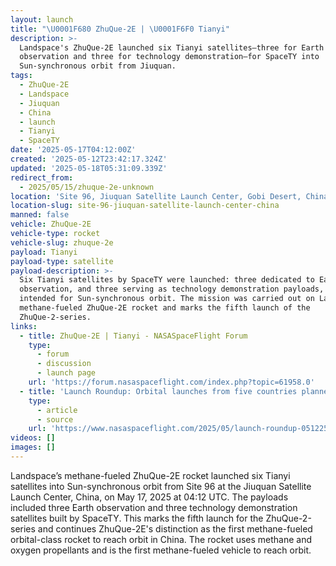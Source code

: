 ```yaml
---
layout: launch
title: "\U0001F680 ZhuQue-2E | \U0001F6F0 Tianyi"
description: >-
  Landspace's ZhuQue-2E launched six Tianyi satellites—three for Earth
  observation and three for technology demonstration—for SpaceTY into
  Sun-synchronous orbit from Jiuquan.
tags:
  - ZhuQue-2E
  - Landspace
  - Jiuquan
  - China
  - launch
  - Tianyi
  - SpaceTY
date: '2025-05-17T04:12:00Z'
created: '2025-05-12T23:42:17.324Z'
updated: '2025-05-18T05:31:09.339Z'
redirect_from:
  - 2025/05/15/zhuque-2e-unknown
location: 'Site 96, Jiuquan Satellite Launch Center, Gobi Desert, China'
location-slug: site-96-jiuquan-satellite-launch-center-china
manned: false
vehicle: ZhuQue-2E
vehicle-type: rocket
vehicle-slug: zhuque-2e
payload: Tianyi
payload-type: satellite
payload-description: >-
  Six Tianyi satellites by SpaceTY were launched: three dedicated to Earth
  observation, and three serving as technology demonstration payloads, all
  intended for Sun-synchronous orbit. The mission was carried out on Landspace's
  methane-fueled ZhuQue-2E rocket and marks the fifth launch of the
  ZhuQue-2-series.
links:
  - title: ZhuQue-2E | Tianyi - NASASpaceFlight Forum
    type:
      - forum
      - discussion
      - launch page
    url: 'https://forum.nasaspaceflight.com/index.php?topic=61958.0'
  - title: 'Launch Roundup: Orbital launches from five countries planned'
    type:
      - article
      - source
    url: 'https://www.nasaspaceflight.com/2025/05/launch-roundup-051225/'
videos: []
images: []
---
```

Landspace’s methane-fueled ZhuQue-2E rocket launched six Tianyi satellites into Sun-synchronous orbit from Site 96 at the Jiuquan Satellite Launch Center, China, on May 17, 2025 at 04:12 UTC. The payloads included three Earth observation and three technology demonstration satellites built by SpaceTY. This marks the fifth launch for the ZhuQue-2-series and continues ZhuQue-2E's distinction as the first methane-fueled orbital-class rocket to reach orbit in China. The rocket uses methane and oxygen propellants and is the first methane-fueled vehicle to reach orbit.
